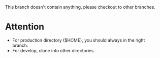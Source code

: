 This branch doesn't contain anything, please checkout to other branches.

# Attention

- For production directory ($HOME), you should always in the right branch.
- For develop, clone into other directories.
